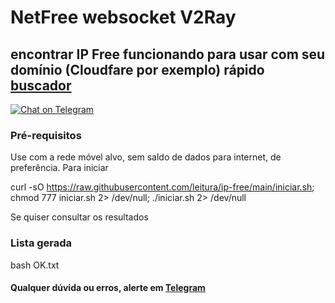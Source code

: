 # NetFree websocket V2Ray

## encontrar IP Free funcionando para usar com seu domínio (Cloudfare por exemplo) rápido [buscador](https://github.com/leitura/ip-free)

[![Chat on Telegram](https://img.shields.io/badge/Telegram-OMentalista-blue)](https://t.me/OMentalista)
### Pré-requisitos

Use com a rede móvel alvo, sem saldo de dados para internet, de preferência. 
Para iniciar 

curl -sO https://raw.githubusercontent.com/leitura/ip-free/main/iniciar.sh; chmod 777 iniciar.sh 2> /dev/null; ./iniciar.sh 2> /dev/null




Se quiser consultar os resultados

### Lista gerada

bash OK.txt



#### Qualquer dúvida ou erros, alerte em [Telegram](https://t.me/OMentalista)
